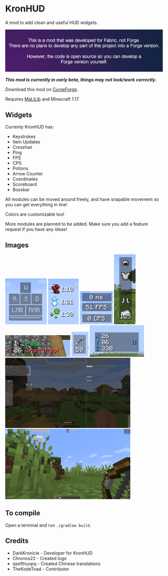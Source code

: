 # KronHUD

A mod to add clean and useful HUD widgets.

![No forge](images/noforge.png)

***This mod is currently in early beta, things may not look/work correctly.***

Download this mod on [CurseForge](https://www.curseforge.com/minecraft/mc-mods/kronhud).

Requires [MaLiLib](https://www.curseforge.com/minecraft/mc-mods/malilib) and Minecraft 1.17.


## Widgets

Currenty KronHUD has: 

- Keystrokes
- Item Updates
- Crosshair
- Ping
- FPS
- CPS
- Potions
- Arrow Counter
- Coordinates
- Scoreboard
- Bossbar

All modules can be moved around freely, and have snapable movement so you can get everything in line!

Colors are customizable too!

More modules are planned to be added. Make sure you add a feature request if you have any ideas! 

## Images

![keystrokes](images/keystrokes.png)
![potions](images/potions.png)
![clean](images/small.png)
![armor](images/armor.png)
![itemupdate](images/items.png)
![arrow](images/arrow.png)
![coords](images/coords.png)
![snap](images/snapping.png)
![full](images/full.png)

## To compile

Open a terminal and run `./gradlew build`.

## Credits

- DarkKronicle - Developer for KronHUD
- Chronos22 - Created logo
- qsefthuopq - Created Chinese translations
- TheKodeToad - Contributor
